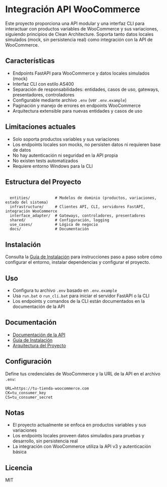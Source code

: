 # Integración API WooCommerce

Este proyecto proporciona una API modular y una interfaz CLI para interactuar con productos variables de WooCommerce y sus variaciones, siguiendo principios de Clean Architecture. Soporta tanto datos locales simulados (mock, sin persistencia real) como integración con la API de WooCommerce.

## Características
- Endpoints FastAPI para WooCommerce y datos locales simulados (mock)
- Interfaz CLI con estilo AS400
- Separación de responsabilidades: entidades, casos de uso, gateways, presentadores, controladores
- Configurable mediante archivo `.env` (ver `.env.example`)
- Paginación y manejo de errores en endpoints WooCommerce
- Arquitectura extensible para nuevas entidades y casos de uso

## Limitaciones actuales
- Solo soporta productos variables y sus variaciones
- Los endpoints locales son mocks, no persisten datos ni requieren base de datos
- No hay autenticación ni seguridad en la API propia
- No existen tests automatizados
- Requiere entorno Windows para la CLI

## Estructura del Proyecto
```

  entities/           # Modelos de dominio (productos, variaciones, estado del sistema)
  infrastructure/     # Clientes API, CLI, servidores FastAPI, integración WooCommerce
  interface_adapter/  # Gateways, controladores, presentadores
  shared/             # Configuración, logging
  use_cases/          # Lógica de negocio
  docs/               # Documentación
```

## Instalación
Consulta la [Guía de Instalación](docs/installing.md) para instrucciones paso a paso sobre cómo configurar el entorno, instalar dependencias y configurar el proyecto.

## Uso
- Configura tu archivo `.env` basado en `.env.example`
- Usa `run.bat` o `run_cli.bat` para iniciar el servidor FastAPI o la CLI
- Los endpoints y comandos de la CLI están documentados en la documentación de la API

## Documentación
- [Documentación de la API](docs/API_documentation.md)
- [Guía de Instalación](docs/installing.md)
- [Arquitectura del Proyecto](docs/architecture.md)

## Configuración
Define tus credenciales de WooCommerce y la URL de la API en el archivo `.env`:
```
URL=https://tu-tienda-woocommerce.com
CK=tu_consumer_key
CS=tu_consumer_secret
```

## Notas
- El proyecto actualmente se enfoca en productos variables y sus variaciones
- Los endpoints locales proveen datos simulados para pruebas y desarrollo, sin persistencia real
- La integración con WooCommerce utiliza la API v3 y autenticación básica

## Licencia
MIT
